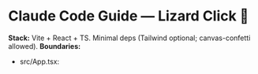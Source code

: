 # Claude Code Guide — Lizard Click 🦎
**Stack:** Vite + React + TS. Minimal deps (Tailwind optional; canvas-confetti allowed).
**Boundaries:** 
- src/App.tsx:
